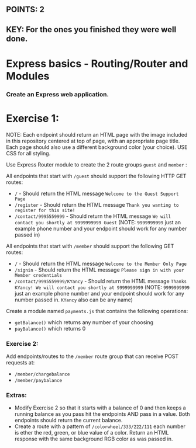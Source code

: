 ## POINTS: 2
## KEY: For the ones you finished they were well done. 

# Express basics - Routing/Router and Modules

### Create an Express web application. 

# Exercise 1:
NOTE: Each endpoint should return an HTML page with the image included in this repository centered at top of page, with an appropriate page title. Each page should also use a different background color (your choice). USE CSS for all styling.
 
Use Express Router module to create the 2 route groups ```guest``` and ```member``` :

All endpoints that start with ```/guest``` should support the following HTTP GET routes:

* ```/``` - Should return the HTML message ```Welcome to the Guest Support Page```
* ```/register``` - Should return the HTML message ```Thank you wanting to register for this site!``` 
* ```/contact/9995559999``` - Should return the HTML message ```We will contact you shortly at 9999999999 Guest``` (NOTE: ```9999999999``` just an example phone number and your endpoint should work for any number passed in)


All endpoints that start with ```/member``` should support the following GET routes:

* ```/``` - Should return the HTML message ```Welcome to the Member Only Page```
* ```/signin``` - Should return the HTML message ```Please sign in with your Member credentials``` 
* ```/contact/9995559999/KYancy``` - Should return the HTML message ```Thanks KYancy! We will contact you shortly at 9999999999``` (NOTE: ```9999999999``` just an example phone number and your endpoint should work for any number passed in. ```KYancy``` also can be any name)

Create a module named ```payments.js``` that contains the following operations:
* ```getBalance()``` which returns any number of your choosing
* ```payBalance()``` which returns 0

### Exercise 2:
Add endpoints/routes to the ```/member``` route group that can receive POST requests at:
* ```/member/chargebalance```
* ```/member/paybalance```

### Extras:
* Modify Exercise 2 so that it starts with a balance of 0 and then keeps a running balance as you pass hit the endpoints AND pass in a value. Both endpoints should return the current balance.
* Create a route with a pattern of ```/colorwheel/333/222/111``` each number is ether the red, green, or blue value of a color. Return an HTML response with the same background RGB color as was passed in. 








